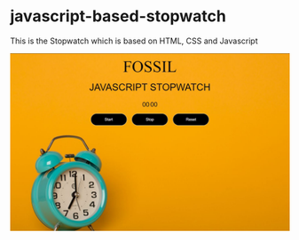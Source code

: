 # javascript-based-stopwatch

<p>This is the Stopwatch which is based on HTML, CSS and Javascript</p>
 <img align="center" alt="GIF" src="https://raw.githubusercontent.com/anantsaini222/javascript-based-stopwatch/main/stopwatch_final.JPG" />
